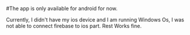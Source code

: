 #The app is only available for android for now.

Currently, I didn't have my ios device and I am running Windows Os, I was not able to connect firebase to ios part. Rest Works fine.

